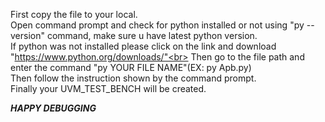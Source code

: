 First copy the file to your local.<br>
Open command prompt and check for python installed or not using "py --version" command, make sure u have latest python version.<br>
If python was not installed please click on the link and download "https://www.python.org/downloads/"<br>
Then go to the file path and enter the command "py YOUR FILE NAME"(EX: py Apb.py)<br>
Then follow the instruction shown by the command prompt.<br>
Finally your UVM_TEST_BENCH will be created.<br>

***********************HAPPY DEBUGGING***********************
